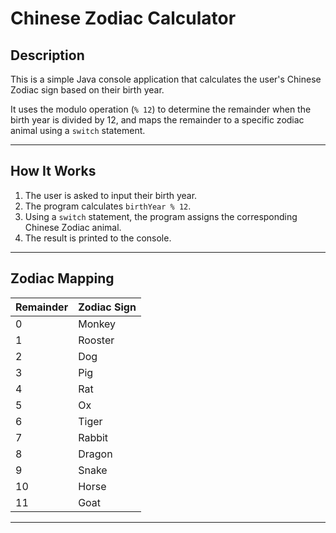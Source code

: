 # Chinese Zodiac Calculator

## Description

This is a simple Java console application that calculates the user's Chinese Zodiac sign based on their birth year.

It uses the modulo operation (`% 12`) to determine the remainder when the birth year is divided by 12, and maps the remainder to a specific zodiac animal using a `switch` statement.

---

## How It Works

1. The user is asked to input their birth year.
2. The program calculates `birthYear % 12`.
3. Using a `switch` statement, the program assigns the corresponding Chinese Zodiac animal.
4. The result is printed to the console.

---

## Zodiac Mapping

| Remainder | Zodiac Sign |
|-----------|-------------|
| 0         | Monkey      |
| 1         | Rooster     |
| 2         | Dog         |
| 3         | Pig         |
| 4         | Rat         |
| 5         | Ox          |
| 6         | Tiger       |
| 7         | Rabbit      |
| 8         | Dragon      |
| 9         | Snake       |
| 10        | Horse       |
| 11        | Goat        |

---



